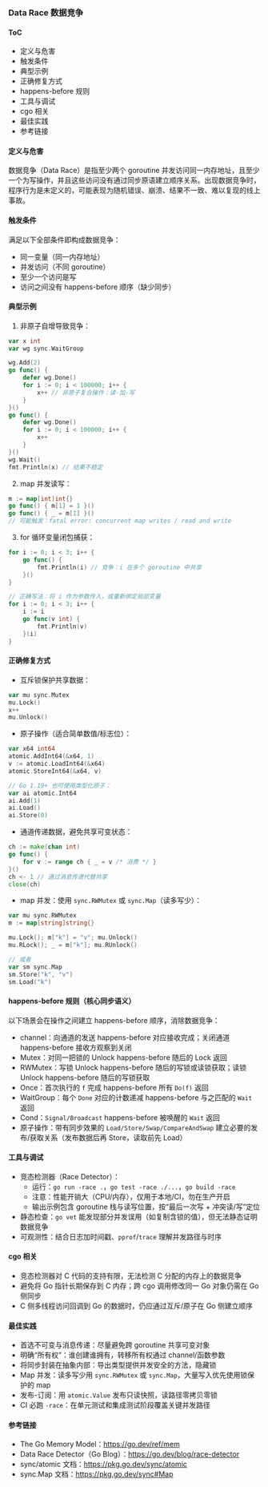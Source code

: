 ### Data Race 数据竞争



#### ToC



+ 定义与危害
+ 触发条件
+ 典型示例
+ 正确修复方式
+ happens-before 规则
+ 工具与调试
+ cgo 相关
+ 最佳实践
+ 参考链接



#### 定义与危害



数据竞争（Data Race）是指至少两个 goroutine 并发访问同一内存地址，且至少一个为写操作，并且这些访问没有通过同步原语建立顺序关系。出现数据竞争时，程序行为是未定义的，可能表现为随机错误、崩溃、结果不一致、难以复现的线上事故。



#### 触发条件



满足以下全部条件即构成数据竞争：

- 同一变量（同一内存地址）
- 并发访问（不同 goroutine）
- 至少一个访问是写
- 访问之间没有 happens-before 顺序（缺少同步）



#### 典型示例



1) 非原子自增导致竞争：

```go
var x int
var wg sync.WaitGroup

wg.Add(2)
go func() {
    defer wg.Done()
    for i := 0; i < 100000; i++ {
        x++ // 非原子复合操作：读-加-写
    }
}()
go func() {
    defer wg.Done()
    for i := 0; i < 100000; i++ {
        x++
    }
}()
wg.Wait()
fmt.Println(x) // 结果不稳定
```

2) map 并发读写：

```go
m := map[int]int{}
go func() { m[1] = 1 }()
go func() { _ = m[1] }()
// 可能触发：fatal error: concurrent map writes / read and write
```

3) for 循环变量闭包捕获：

```go
for i := 0; i < 3; i++ {
    go func() {
        fmt.Println(i) // 竞争：i 在多个 goroutine 中共享
    }()
}

// 正确写法：将 i 作为参数传入，或重新绑定局部变量
for i := 0; i < 3; i++ {
    i := i
    go func(v int) {
        fmt.Println(v)
    }(i)
}
```



#### 正确修复方式



- 互斥锁保护共享数据：

```go
var mu sync.Mutex
mu.Lock()
x++
mu.Unlock()
```

- 原子操作（适合简单数值/标志位）：

```go
var x64 int64
atomic.AddInt64(&x64, 1)
v := atomic.LoadInt64(&x64)
atomic.StoreInt64(&x64, v)

// Go 1.19+ 也可使用类型化原子：
var ai atomic.Int64
ai.Add(1)
ai.Load()
ai.Store(0)
```

- 通道传递数据，避免共享可变状态：

```go
ch := make(chan int)
go func() {
    for v := range ch { _ = v /* 消费 */ }
}()
ch <- 1 // 通过消息传递代替共享
close(ch)
```

- map 并发：使用 `sync.RWMutex` 或 `sync.Map`（读多写少）：

```go
var mu sync.RWMutex
m := map[string]string{}

mu.Lock(); m["k"] = "v"; mu.Unlock()
mu.RLock(); _ = m["k"]; mu.RUnlock()

// 或者
var sm sync.Map
sm.Store("k", "v")
sm.Load("k")
```



#### happens-before 规则（核心同步语义）



以下场景会在操作之间建立 happens-before 顺序，消除数据竞争：

- channel：向通道的发送 happens-before 对应接收完成；关闭通道 happens-before 接收方观察到关闭
- Mutex：对同一把锁的 Unlock happens-before 随后的 Lock 返回
- RWMutex：写锁 Unlock happens-before 随后的写锁或读锁获取；读锁 Unlock happens-before 随后的写锁获取
- Once：首次执行的 `f` 完成 happens-before 所有 `Do(f)` 返回
- WaitGroup：每个 `Done` 对应的计数递减 happens-before 与之匹配的 `Wait` 返回
- Cond：`Signal/Broadcast` happens-before 被唤醒的 `Wait` 返回
- 原子操作：带有同步效果的 `Load/Store/Swap/CompareAndSwap` 建立必要的发布/获取关系（发布数据后再 Store，读取前先 Load）



#### 工具与调试



- 竞态检测器（Race Detector）：
  - 运行：`go run -race .`，`go test -race ./...`，`go build -race`
  - 注意：性能开销大（CPU/内存），仅用于本地/CI，勿在生产开启
  - 输出示例包含 goroutine 栈与读写位置，按“最后一次写 + 冲突读/写”定位
- 静态检查：`go vet` 能发现部分并发误用（如复制含锁的值），但无法静态证明数据竞争
- 可观测性：结合日志加时间戳、`pprof`/`trace` 理解并发路径与时序



#### cgo 相关



- 竞态检测器对 C 代码的支持有限，无法检测 C 分配的内存上的数据竞争
- 避免将 Go 指针长期保存到 C 内存；跨 cgo 调用修改同一 Go 对象仍需在 Go 侧同步
- C 侧多线程访问回调到 Go 的数据时，仍应通过互斥/原子在 Go 侧建立顺序



#### 最佳实践



- 首选不可变与消息传递：尽量避免跨 goroutine 共享可变对象
- 明确“所有权”：谁创建谁拥有，转移所有权通过 channel/函数参数
- 将同步封装在抽象内部：导出类型提供并发安全的方法，隐藏锁
- Map 并发：读多写少用 `sync.RWMutex` 或 `sync.Map`，大量写入优先使用锁保护的 map
- 发布-订阅：用 `atomic.Value` 发布只读快照，读路径零拷贝零锁
- CI 必跑 `-race`：在单元测试和集成测试阶段覆盖关键并发路径



#### 参考链接



- The Go Memory Model：https://go.dev/ref/mem
- Data Race Detector（Go Blog）：https://go.dev/blog/race-detector
- sync/atomic 文档：https://pkg.go.dev/sync/atomic
- sync.Map 文档：https://pkg.go.dev/sync#Map
